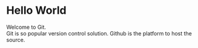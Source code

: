 # Hello World
Welcome to Git.  
Git is so popular version control solution. Github is the platform to host the source.
